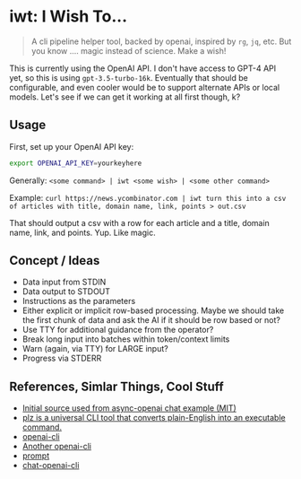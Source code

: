 # iwt: I Wish To...

> A cli pipeline helper tool, backed by openai, inspired by `rg`, `jq`, etc. But you know .... magic instead of science. Make a wish!

This is currently using the OpenAI API. I don't have access to GPT-4 API yet, so this is using `gpt-3.5-turbo-16k`. Eventually that should be configurable, and even cooler would be to support alternate APIs or local models. Let's see if we can get it working at all first though, k?

## Usage

First, set up your OpenAI API key:

```sh
export OPENAI_API_KEY=yourkeyhere
```

Generally: `<some command> | iwt <some wish> | <some other command>`

Example: `curl https://news.ycombinator.com | iwt turn this into a csv of articles with title, domain name, link, points > out.csv`

That should output a csv with a row for each article and a title, domain name, link, and points. Yup. Like magic.

## Concept / Ideas

* Data input from STDIN
* Data output to STDOUT
* Instructions as the parameters
* Either explicit or implicit row-based processing. Maybe we should take the first chunk of data and ask the AI if it should be row based or not?
* Use TTY for additional guidance from the operator?
* Break long input into batches within token/context limits
* Warn (again, via TTY) for LARGE input?
* Progress via STDERR

## References, Simlar Things, Cool Stuff

* [Initial source used from async-openai chat example (MIT)](https://github.com/64bit/async-openai)
* [plz is a universal CLI tool that converts plain-English into an executable command.](https://plz.software/)
* [openai-cli](https://github.com/peterdemin/openai-cli)
* [Another openai-cli](https://github.com/levitatingbusinessman/openai-cli)
* [prompt](https://github.com/raiyanyahya/prompt)
* [chat-openai-cli](https://github.com/maurobonfietti/chat-open-ai-cli)
